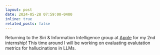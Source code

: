```yaml
---
layout: post
date: 2024-05-28 07:59:00-0400
inline: true
related_posts: false
---
```


Returning to the Siri & Information Intelligence group at [Apple](https://machinelearning.apple.com/) for my 2nd internship! This time around I will be working on evaluating evalutation metrics for hallucinations in LLMs.